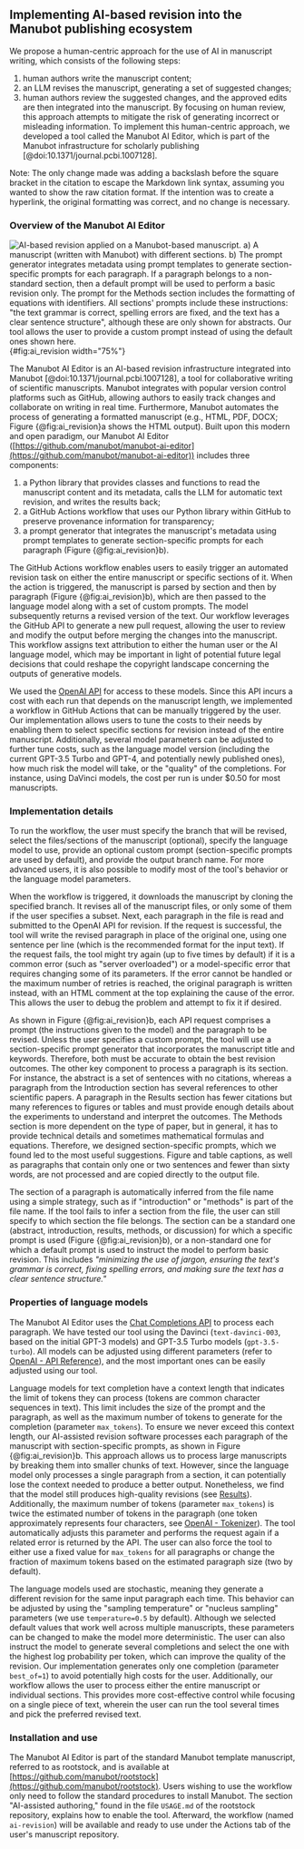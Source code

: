 ## Implementing AI-based revision into the Manubot publishing ecosystem

We propose a human-centric approach for the use of AI in manuscript writing, which consists of the following steps:
1) human authors write the manuscript content;
2) an LLM revises the manuscript, generating a set of suggested changes;
3) human authors review the suggested changes, and the approved edits are then integrated into the manuscript.
By focusing on human review, this approach attempts to mitigate the risk of generating incorrect or misleading information.
To implement this human-centric approach, we developed a tool called the Manubot AI Editor, which is part of the Manubot infrastructure for scholarly publishing [@doi:10.1371/journal.pcbi.1007128].

Note: The only change made was adding a backslash before the square bracket in the citation to escape the Markdown link syntax, assuming you wanted to show the raw citation format.
If the intention was to create a hyperlink, the original formatting was correct, and no change is necessary.

### Overview of the Manubot AI Editor

![
**AI-based revision applied on a Manubot-based manuscript.**
**a)** A manuscript (written with Manubot) with different sections.
**b)** The prompt generator integrates metadata using prompt templates to generate section-specific prompts for each paragraph.
If a paragraph belongs to a non-standard section, then a default prompt will be used to perform a basic revision only.
The prompt for the Methods section includes the formatting of equations with identifiers.
All sections' prompts include these instructions: *"the text grammar is correct, spelling errors are fixed, and the text has a clear sentence structure"*, although these are only shown for abstracts.
Our tool allows the user to provide a custom prompt instead of using the default ones shown here.
](images/figure_1.svg "AI-based revision applied on a Manubot manuscript"){#fig:ai_revision width="75%"}

The Manubot AI Editor is an AI-based revision infrastructure integrated into Manubot [@doi:10.1371/journal.pcbi.1007128], a tool for collaborative writing of scientific manuscripts.
Manubot integrates with popular version control platforms such as GitHub, allowing authors to easily track changes and collaborate on writing in real time.
Furthermore, Manubot automates the process of generating a formatted manuscript (e.g., HTML, PDF, DOCX; Figure {@fig:ai_revision}a shows the HTML output).
Built upon this modern and open paradigm, our Manubot AI Editor ([https://github.com/manubot/manubot-ai-editor](https://github.com/manubot/manubot-ai-editor)) includes three components:
1) a Python library that provides classes and functions to read the manuscript content and its metadata, calls the LLM for automatic text revision, and writes the results back;
2) a GitHub Actions workflow that uses our Python library within GitHub to preserve provenance information for transparency;
3) a prompt generator that integrates the manuscript's metadata using prompt templates to generate section-specific prompts for each paragraph (Figure {@fig:ai_revision}b).


The GitHub Actions workflow enables users to easily trigger an automated revision task on either the entire manuscript or specific sections of it.
When the action is triggered, the manuscript is parsed by section and then by paragraph (Figure {@fig:ai_revision}b), which are then passed to the language model along with a set of custom prompts.
The model subsequently returns a revised version of the text.
Our workflow leverages the GitHub API to generate a new pull request, allowing the user to review and modify the output before merging the changes into the manuscript.
This workflow assigns text attribution to either the human user or the AI language model, which may be important in light of potential future legal decisions that could reshape the copyright landscape concerning the outputs of generative models.


We used the [OpenAI API](https://openai.com/api/) for access to these models.
Since this API incurs a cost with each run that depends on the manuscript length, we implemented a workflow in GitHub Actions that can be manually triggered by the user.
Our implementation allows users to tune the costs to their needs by enabling them to select specific sections for revision instead of the entire manuscript.
Additionally, several model parameters can be adjusted to further tune costs, such as the language model version (including the current GPT-3.5 Turbo and GPT-4, and potentially newly published ones), how much risk the model will take, or the "quality" of the completions.
For instance, using DaVinci models, the cost per run is under $0.50 for most manuscripts.


### Implementation details

To run the workflow, the user must specify the branch that will be revised, select the files/sections of the manuscript (optional), specify the language model to use, provide an optional custom prompt (section-specific prompts are used by default), and provide the output branch name.
For more advanced users, it is also possible to modify most of the tool's behavior or the language model parameters.


When the workflow is triggered, it downloads the manuscript by cloning the specified branch.
It revises all of the manuscript files, or only some of them if the user specifies a subset.
Next, each paragraph in the file is read and submitted to the OpenAI API for revision.
If the request is successful, the tool will write the revised paragraph in place of the original one, using one sentence per line (which is the recommended format for the input text).
If the request fails, the tool might try again (up to five times by default) if it is a common error (such as "server overloaded") or a model-specific error that requires changing some of its parameters.
If the error cannot be handled or the maximum number of retries is reached, the original paragraph is written instead, with an HTML comment at the top explaining the cause of the error.
This allows the user to debug the problem and attempt to fix it if desired.


As shown in Figure {@fig:ai_revision}b, each API request comprises a prompt (the instructions given to the model) and the paragraph to be revised.
Unless the user specifies a custom prompt, the tool will use a section-specific prompt generator that incorporates the manuscript title and keywords.
Therefore, both must be accurate to obtain the best revision outcomes.
The other key component to process a paragraph is its section.
For instance, the abstract is a set of sentences with no citations, whereas a paragraph from the Introduction section has several references to other scientific papers.
A paragraph in the Results section has fewer citations but many references to figures or tables and must provide enough details about the experiments to understand and interpret the outcomes.
The Methods section is more dependent on the type of paper, but in general, it has to provide technical details and sometimes mathematical formulas and equations.
Therefore, we designed section-specific prompts, which we found led to the most useful suggestions.
Figure and table captions, as well as paragraphs that contain only one or two sentences and fewer than sixty words, are not processed and are copied directly to the output file.


The section of a paragraph is automatically inferred from the file name using a simple strategy, such as if "introduction" or "methods" is part of the file name.
If the tool fails to infer a section from the file, the user can still specify to which section the file belongs.
The section can be a standard one (abstract, introduction, results, methods, or discussion) for which a specific prompt is used (Figure {@fig:ai_revision}b), or a non-standard one for which a default prompt is used to instruct the model to perform basic revision.
This includes *"minimizing the use of jargon, ensuring the text's grammar is correct, fixing spelling errors, and making sure the text has a clear sentence structure."*


### Properties of language models

The Manubot AI Editor uses the [Chat Completions API](https://platform.openai.com/docs/guides/text-generation/chat-completions-api) to process each paragraph.
We have tested our tool using the Davinci (`text-davinci-003`, based on the initial GPT-3 models) and GPT-3.5 Turbo models (`gpt-3.5-turbo`).
All models can be adjusted using different parameters (refer to [OpenAI - API Reference](https://platform.openai.com/docs/api-reference/chat/create)), and the most important ones can be easily adjusted using our tool.


Language models for text completion have a context length that indicates the limit of tokens they can process (tokens are common character sequences in text).
This limit includes the size of the prompt and the paragraph, as well as the maximum number of tokens to generate for the completion (parameter `max_tokens`).
To ensure we never exceed this context length, our AI-assisted revision software processes each paragraph of the manuscript with section-specific prompts, as shown in Figure {@fig:ai_revision}b.
This approach allows us to process large manuscripts by breaking them into smaller chunks of text.
However, since the language model only processes a single paragraph from a section, it can potentially lose the context needed to produce a better output.
Nonetheless, we find that the model still produces high-quality revisions (see [Results](#sec:results)).
Additionally, the maximum number of tokens (parameter `max_tokens`) is twice the estimated number of tokens in the paragraph (one token approximately represents four characters, see [OpenAI - Tokenizer](https://platform.openai.com/tokenizer)).
The tool automatically adjusts this parameter and performs the request again if a related error is returned by the API.
The user can also force the tool to either use a fixed value for `max_tokens` for all paragraphs or change the fraction of maximum tokens based on the estimated paragraph size (two by default).


The language models used are stochastic, meaning they generate a different revision for the same input paragraph each time.
This behavior can be adjusted by using the "sampling temperature" or "nucleus sampling" parameters (we use `temperature=0.5` by default).
Although we selected default values that work well across multiple manuscripts, these parameters can be changed to make the model more deterministic.
The user can also instruct the model to generate several completions and select the one with the highest log probability per token, which can improve the quality of the revision.
Our implementation generates only one completion (parameter `best_of=1`) to avoid potentially high costs for the user.
Additionally, our workflow allows the user to process either the entire manuscript or individual sections.
This provides more cost-effective control while focusing on a single piece of text, wherein the user can run the tool several times and pick the preferred revised text.


### Installation and use

The Manubot AI Editor is part of the standard Manubot template manuscript, referred to as rootstock, and is available at [https://github.com/manubot/rootstock](https://github.com/manubot/rootstock).
Users wishing to use the workflow only need to follow the standard procedures to install Manubot.
The section "AI-assisted authoring," found in the file `USAGE.md` of the rootstock repository, explains how to enable the tool.
Afterward, the workflow (named `ai-revision`) will be available and ready to use under the Actions tab of the user's manuscript repository.

